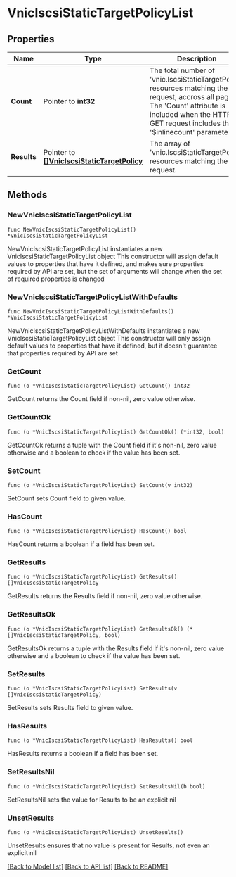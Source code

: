 # VnicIscsiStaticTargetPolicyList

## Properties

Name | Type | Description | Notes
------------ | ------------- | ------------- | -------------
**Count** | Pointer to **int32** | The total number of &#39;vnic.IscsiStaticTargetPolicy&#39; resources matching the request, accross all pages. The &#39;Count&#39; attribute is included when the HTTP GET request includes the &#39;$inlinecount&#39; parameter. | [optional] 
**Results** | Pointer to [**[]VnicIscsiStaticTargetPolicy**](VnicIscsiStaticTargetPolicy.md) | The array of &#39;vnic.IscsiStaticTargetPolicy&#39; resources matching the request. | [optional] 

## Methods

### NewVnicIscsiStaticTargetPolicyList

`func NewVnicIscsiStaticTargetPolicyList() *VnicIscsiStaticTargetPolicyList`

NewVnicIscsiStaticTargetPolicyList instantiates a new VnicIscsiStaticTargetPolicyList object
This constructor will assign default values to properties that have it defined,
and makes sure properties required by API are set, but the set of arguments
will change when the set of required properties is changed

### NewVnicIscsiStaticTargetPolicyListWithDefaults

`func NewVnicIscsiStaticTargetPolicyListWithDefaults() *VnicIscsiStaticTargetPolicyList`

NewVnicIscsiStaticTargetPolicyListWithDefaults instantiates a new VnicIscsiStaticTargetPolicyList object
This constructor will only assign default values to properties that have it defined,
but it doesn't guarantee that properties required by API are set

### GetCount

`func (o *VnicIscsiStaticTargetPolicyList) GetCount() int32`

GetCount returns the Count field if non-nil, zero value otherwise.

### GetCountOk

`func (o *VnicIscsiStaticTargetPolicyList) GetCountOk() (*int32, bool)`

GetCountOk returns a tuple with the Count field if it's non-nil, zero value otherwise
and a boolean to check if the value has been set.

### SetCount

`func (o *VnicIscsiStaticTargetPolicyList) SetCount(v int32)`

SetCount sets Count field to given value.

### HasCount

`func (o *VnicIscsiStaticTargetPolicyList) HasCount() bool`

HasCount returns a boolean if a field has been set.

### GetResults

`func (o *VnicIscsiStaticTargetPolicyList) GetResults() []VnicIscsiStaticTargetPolicy`

GetResults returns the Results field if non-nil, zero value otherwise.

### GetResultsOk

`func (o *VnicIscsiStaticTargetPolicyList) GetResultsOk() (*[]VnicIscsiStaticTargetPolicy, bool)`

GetResultsOk returns a tuple with the Results field if it's non-nil, zero value otherwise
and a boolean to check if the value has been set.

### SetResults

`func (o *VnicIscsiStaticTargetPolicyList) SetResults(v []VnicIscsiStaticTargetPolicy)`

SetResults sets Results field to given value.

### HasResults

`func (o *VnicIscsiStaticTargetPolicyList) HasResults() bool`

HasResults returns a boolean if a field has been set.

### SetResultsNil

`func (o *VnicIscsiStaticTargetPolicyList) SetResultsNil(b bool)`

 SetResultsNil sets the value for Results to be an explicit nil

### UnsetResults
`func (o *VnicIscsiStaticTargetPolicyList) UnsetResults()`

UnsetResults ensures that no value is present for Results, not even an explicit nil

[[Back to Model list]](../README.md#documentation-for-models) [[Back to API list]](../README.md#documentation-for-api-endpoints) [[Back to README]](../README.md)


